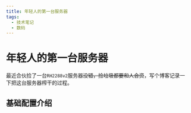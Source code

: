 ```yaml
---
title: 年轻人的第一台服务器
tags:
  - 技术笔记
  - 数码
---
```


# 年轻人的第一台服务器

最近合伙捡了一台`RH2288v2`服务器~~没错，捡垃圾都要和人合资~~，写个博客记录一下把这台服务器榨干的过程。

<!--more-->

## 基础配置介绍

